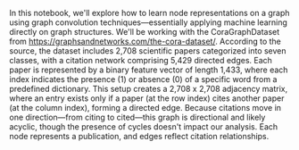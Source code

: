 In this notebook, we'll explore how to learn node representations on a graph using graph convolution techniques—essentially applying machine learning directly on graph structures.
We'll be working with the CoraGraphDataset from https://graphsandnetworks.com/the-cora-dataset/. According to the source, the dataset includes 2,708 scientific papers categorized into seven classes, with a citation network comprising 5,429 directed edges. Each paper is represented by a binary feature vector of length 1,433, where each index indicates the presence (1) or absence (0) of a specific word from a predefined dictionary.
This setup creates a 2,708 x 2,708 adjacency matrix, where an entry exists only if a paper (at the row index) cites another paper (at the column index), forming a directed edge. Because citations move in one direction—from citing to cited—this graph is directional and likely acyclic, though the presence of cycles doesn't impact our analysis. Each node represents a publication, and edges reflect citation relationships.
